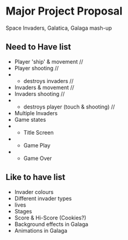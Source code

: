 # Major Project Proposal

Space Invaders, Galatica, Galaga mash-up

## Need to Have list

- Player 'ship' & movement              //
- Player shooting                       //
- - destroys invaders                   //
- Invaders & movement                   //
- Invaders shooting                     //
- - destroys player (touch & shooting)  //
- Multiple Invaders
- Game states
- - Title Screen
- - Game Play
- - Game Over


## Like to have list
- Invader colours
- Different invader types
- lives
- Stages
- Score & Hi-Score (Cookies?)
- Background effects in Galaga
- Animations in Galaga

